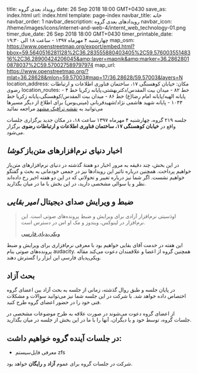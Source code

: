 title: رویداد بعدی گروه
date: 26 Sep 2018 18:00 GMT+0430
save_as: index.html
url: index.html
template: page-index
navbar_title: خانه
navbar_order: 1
navbar_description: رویدادهای بعدی گروه
navbar_icon: /theme/images/icons/internet-and-web-4/internt_web_technology-01.png
timer_due_date: 26 Sep 2018 18:00 GMT+0430
timer_printable_date: چهارشنبه ۴ مهرماه ۱۳۹۷ - ساعت ۱۸ الی ۱۹:۳۰
map_osm: https://www.openstreetmap.org/export/embed.html?bbox=59.5640516281128%2C36.283555880403405%2C59.57600355148316%2C36.28900424206045&amp;layer=mapnik&amp;marker=36.28628010878037%2C59.570027589797974
map_url: https://www.openstreetmap.org/?mlat=36.28628&mlon=59.57003#map=17/36.28628/59.57003&layers=N
location_address: مکان: خیابان کوهسنگی ۱۷، ساختمان فناوری اطلاعات و ارتباطات رضوی
location_routes:  خط ۸۲ - میدان بیت المقدس/دکتربهشتی،پایانه زکریا
    خط ۴ - پایانه الهیه/پایانه امام رضا(ع)
    خط ۸۶ - میدان بیت المقدس/کوهسنگی،پایانه زکریا
    خط ۱۰۴۳ - پایانه شهید هاشمی نژاد/شهیدقربانی (مینی‌بوس)
    برای اطلاع از دیگر مسیرها می‌توانید به <a href="http://map.mashadtraffic.ir">نقشه ترافیک مشهد</a> مراجعه نمائید

جلسه ۲۱۹ گروه، چهارشنبه ۴ مهرماه ۱۳۹۷ ساعت ۱۸، در مکان جدید برگزاری جلسات
واقع در **خیابان کوهسنگی ۱۷، ساختمان فناوری اطلاعات و ارتباطات رضوی** برگزار
می‌شود.

## اخبار دنیای نرم‌افزارهای متن‌باز *کوشا*
در این بخش، چند دقیقه به مرور اخبار دو هفتهٔ گذشته در دنیای نرم‌افزارهای
متن‌باز خواهیم پرداخت. همچنین درباره تاثیر این رویدادها نیز در
جمعی خودمانی به بحث و گفتگو خواهیم نشست. اگر شما نیز درباره تغییر و تحولاتی
که در این دو هفته اخیر رخ داده‌اند نظر و یا سوالی مشخصی دارید، در این بخش
با ما در میان بگذارید.

## ضبط و ویرایش صدای دیجیتال *امیر بقایی*

> اودَسیتی نرم‌افزار آزادی برای ویرایش و ضبط پرونده‌های صوتی است.
> این نرم‌افزار در لینوکس، ویندوز و مک او اس در دسترس است.
>
> [ویکی‌پدیای فارسی][2]

این هفته در خدمت آقای بقایی خواهیم بود با معرفی نرم‌افزاری برای
ویرایش و ضبط پرونده‌های صوتی بنام audacity. همچنین گروه از اعضا و علاقمندان دعوت
می‌کند مقاله ویکی‌پدیای فارسی این ابزار را گسترش دهند.

## بحث آزاد
در پایان جلسه و طبق روال گذشته، زمانی از جلسه به بحث آزاد بین اعضای گروه
اختصاص داده خواهد شد. با شرکت در این جلسه شما نیز می‌توانید سوالات و مشکلات
فنی خود را در حضور اعضای گروه طرح کنید.

از اعضای گروه دعوت می‌شوند در صورت علاقه به طرح موضوعات مشخصی در جلسات
گروه، توسط خود و یا دیگران، آنها را با ما در این بخش از جلسه در میان بگذارید.

## در جلسات آینده گروه خواهیم داشت:
- معرفی فایل‌سیستم zfs


شرکت در جلسات گروه برای عموم **آزاد** و **رایگان** خواهد بود.

[1]: http://map.mashadtraffic.ir
[2]: https://fa.wikipedia.org/wiki/%D8%A7%D9%86%D8%AF%D8%B1%D9%88%DB%8C%D8%AF
